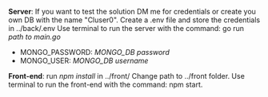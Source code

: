 **Server**: If you want to test the solution DM me for credentials or
create you own DB with the name "Cluser0". Create a .env file and store the credentials in ../back/.env
Use terminal to run the server with the command: go run *path to main.go*

* MONGO_PASSWORD: *MONGO_DB password*
* MONGO_USER: *MONGO_DB username*

**Front-end**: run *npm install* in ../front/
Change path to ../front folder. Use terminal to run the front-end with the command: npm start. 
